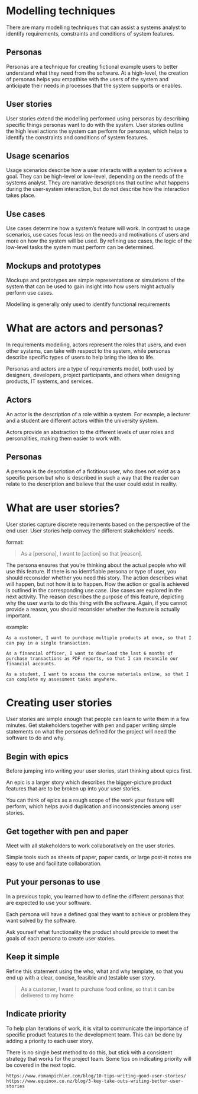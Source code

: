 # Modelling techniques
There are many modelling techniques that can assist a systems analyst to identify requirements, constraints and conditions of system features.

## Personas
Personas are a technique for creating fictional example users to better understand what they need from the software.
At a high-level, the creation of personas helps you empathise with the users of the system and anticipate their needs in processes that the system supports or enables.

## User stories
User stories extend the modelling performed using personas by describing specific things personas want to do with the system.
User stories outline the high level actions the system can perform for personas, which helps to identify the constraints and conditions of system features.

## Usage scenarios
Usage scenarios describe how a user interacts with a system to achieve a goal. They can be high-level or low-level, depending on the needs of the systems analyst.
They are narrative descriptions that outline what happens during the user-system interaction, but do not describe how the interaction takes place.

## Use cases
Use cases determine how a system’s feature will work. In contrast to usage scenarios, use cases focus less on the needs and motivations of users and more on how the system will be used. By refining use cases, the logic of the low-level tasks the system must perform can be determined.

## Mockups and prototypes
Mockups and prototypes are simple representations or simulations of the system that can be used to gain insight into how users might actually perform use cases.

Modelling is generally only used to identify functional requirements


# What are actors and personas?
In requirements modelling, actors represent the roles that users, and even other systems, can take with respect to the system, while personas describe specific types of users to help bring the idea to life.

Personas and actors are a type of requirements model, both used by designers, developers, project participants, and others when designing products, IT systems, and services.

## Actors
An actor is the description of a role within a system. For example, a lecturer and a student are different actors within the university system.

Actors provide an abstraction to the different levels of user roles and personalities, making them easier to work with.

## Personas
A persona is the description of a fictitious user, who does not exist as a specific person but who is described in such a way that the reader can relate to the description and believe that the user could exist in reality.

# What are user stories?
User stories capture discrete requirements based on the perspective of the end user.
User stories help convey the different stakeholders’ needs.

format:
> As a [persona], I want to [action] so that [reason].

The persona ensures that you’re thinking about the actual people who will use this feature. If there is no identifiable persona or type of user, you should reconsider whether you need this story.
The action describes what will happen, but not how it is to happen. How the action or goal is achieved is outlined in the corresponding use case. Use cases are explored in the next activity.
The reason describes the purpose of this feature, depicting why the user wants to do this thing with the software. Again, if you cannot provide a reason, you should reconsider whether the feature is actually important.

example:
~~~
As a customer, I want to purchase multiple products at once, so that I can pay in a single transaction.

As a financial officer, I want to download the last 6 months of purchase transactions as PDF reports, so that I can reconcile our financial accounts.

As a student, I want to access the course materials online, so that I can complete my assessment tasks anywhere.
~~~

# Creating user stories
User stories are simple enough that people can learn to write them in a few minutes. Get stakeholders together with pen and paper writing simple statements on what the personas defined for the project will need the software to do and why.

## Begin with epics
Before jumping into writing your user stories, start thinking about epics first.

An epic is a larger story which describes the bigger-picture product features that are to be broken up into your user stories.

You can think of epics as a rough scope of the work your feature will perform, which helps avoid duplication and inconsistencies among user stories.

## Get together with pen and paper
Meet with all stakeholders to work collaboratively on the user stories.

Simple tools such as sheets of paper, paper cards, or large post-it notes are easy to use and facilitate collaboration.
## Put your personas to use
In a previous topic, you learned how to define the different personas that are expected to use your software.

Each persona will have a defined goal they want to achieve or problem they want solved by the software.

Ask yourself what functionality the product should provide to meet the goals of each persona to create user stories.
## Keep it simple
Refine this statement using the who, what and why template, so that you end up with a clear, concise, feasible and testable user story.

> As a customer, I want to purchase food online, so that it can be delivered to my home

## Indicate priority
To help plan iterations of work, it is vital to communicate the importance of specific product features to the development team. This can be done by adding a priority to each user story.

There is no single best method to do this, but stick with a consistent strategy that works for the project team. Some tips on indicating priority will be covered in the next topic.

~~~
https://www.romanpichler.com/blog/10-tips-writing-good-user-stories/
https://www.equinox.co.nz/blog/3-key-take-outs-writing-better-user-stories
~~~


